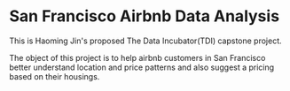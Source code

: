 # San Francisco Airbnb Data Analysis

This is Haoming Jin's proposed The Data Incubator(TDI) capstone project.

The object of this project is to help airbnb customers in San Francisco better understand location and price patterns and also suggest a pricing based on their housings.

